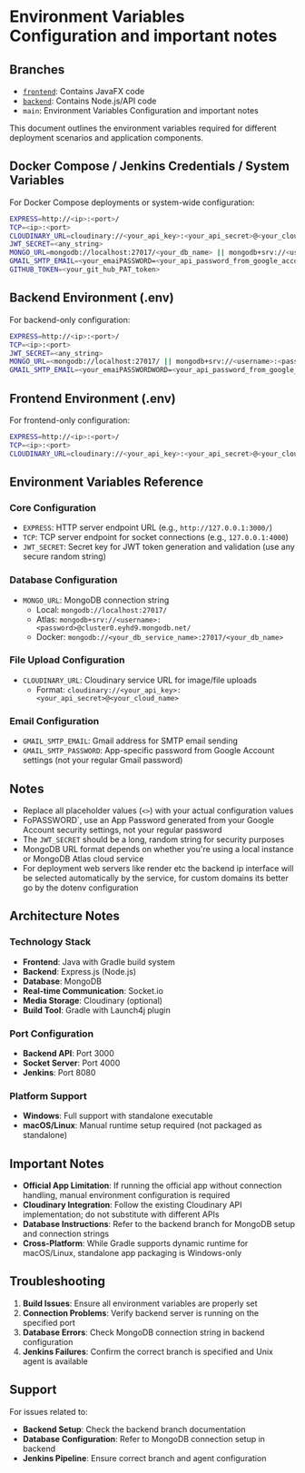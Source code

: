 # Environment Variables Configuration and important notes

## Branches
- [`frontend`](https://github.com/yehiamtheone/forrealdatingapp/tree/Frontend): Contains JavaFX code  
- [`backend`](https://github.com/yehiamtheone/forrealdatingapp/tree/Backend): Contains Node.js/API code  
- `main`: Environment Variables Configuration and important notes

This document outlines the environment variables required for different deployment scenarios and application components.

## Docker Compose / Jenkins Credentials / System Variables

For Docker Compose deployments or system-wide configuration:

```bash
EXPRESS=http://<ip>:<port>/
TCP=<ip>:<port>
CLOUDINARY_URL=cloudinary://<your_api_key>:<your_api_secret>@<your_cloud_name>
JWT_SECRET=<any_string>
MONGO_URL=mongodb://localhost:27017/<your_db_name> || mongodb+srv://<username>:<password>@cluster0.eyhd9.mongodb.net/<your_db_name>
GMAIL_SMTP_EMAIL=<your_emaiPASSWORD=<your_api_password_from_google_account_settings>
GITHUB_TOKEN=<your_git_hub_PAT_token>
```

## Backend Environment (.env)

For backend-only configuration:

```bash
EXPRESS=http://<ip>:<port>/
TCP=<ip>:<port>
JWT_SECRET=<any_string>
MONGO_URL=<mongodb://localhost:27017/ || mongodb+srv://<username>:<password>@cluster0.eyhd9.mongodb.net/>
GMAIL_SMTP_EMAIL=<your_emaiPASSWORDWORD=<your_api_password_from_google_account_settings>
```

## Frontend Environment (.env)

For frontend-only configuration:

```bash
EXPRESS=http://<ip>:<port>/
TCP=<ip>:<port>
CLOUDINARY_URL=cloudinary://<your_api_key>:<your_api_secret>@<your_cloud_name>

```

## Environment Variables Reference

### Core Configuration
- `EXPRESS`: HTTP server endpoint URL (e.g., `http://127.0.0.1:3000/`)
- `TCP`: TCP server endpoint for socket connections (e.g., `127.0.0.1:4000`)
- `JWT_SECRET`: Secret key for JWT token generation and validation (use any secure random string)

### Database Configuration
- `MONGO_URL`: MongoDB connection string
  - Local: `mongodb://localhost:27017/`
  - Atlas: `mongodb+srv://<username>:<password>@cluster0.eyhd9.mongodb.net/`
  - Docker: `mongodb://<your_db_service_name>:27017/<your_db_name>`

### File Upload Configuration
- `CLOUDINARY_URL`: Cloudinary service URL for image/file uploads
  - Format: `cloudinary://<your_api_key>:<your_api_secret>@<your_cloud_name>`

### Email Configuration
- `GMAIL_SMTP_EMAIL`: Gmail address for SMTP email sending
- `GMAIL_SMTP_PASSWORD`: App-specific password from Google Account settings (not your regular Gmail password)

## Notes

- Replace all placeholder values (`<>`) with your actual configuration values
- FoPASSWORD`, use an App Password generated from your Google Account security settings, not your regular password
- The `JWT_SECRET` should be a long, random string for security purposes
- MongoDB URL format depends on whether you're using a local instance or MongoDB Atlas cloud service
- For deployment web servers like render etc the backend ip interface will be selected automatically by the service, for custom domains its better go by the dotenv configuration 

## Architecture Notes

### Technology Stack
- **Frontend**: Java with Gradle build system
- **Backend**: Express.js (Node.js)
- **Database**: MongoDB
- **Real-time Communication**: Socket.io
- **Media Storage**: Cloudinary (optional)
- **Build Tool**: Gradle with Launch4j plugin

### Port Configuration
- **Backend API**: Port 3000
- **Socket Server**: Port 4000
- **Jenkins**: Port 8080

### Platform Support
- **Windows**: Full support with standalone executable
- **macOS/Linux**: Manual runtime setup required (not packaged as standalone)

## Important Notes

- **Official App Limitation**: If running the official app without connection handling, manual environment configuration is required
- **Cloudinary Integration**: Follow the existing Cloudinary API implementation; do not substitute with different APIs
- **Database Instructions**: Refer to the backend branch for MongoDB setup and connection strings
- **Cross-Platform**: While Gradle supports dynamic runtime for macOS/Linux, standalone app packaging is Windows-only

## Troubleshooting

1. **Build Issues**: Ensure all environment variables are properly set
2. **Connection Problems**: Verify backend server is running on the specified port
3. **Database Errors**: Check MongoDB connection string in backend configuration
4. **Jenkins Failures**: Confirm the correct branch is specified and Unix agent is available

<!-- ## Contributing

1. Fork the repository
2. Create a feature branch
3. Make your changes
4. Test thoroughly
5. Submit a pull request -->

## Support

For issues related to:
- **Backend Setup**: Check the backend branch documentation
- **Database Configuration**: Refer to MongoDB connection setup in backend
- **Jenkins Pipeline**: Ensure correct branch and agent configuration
<!-- ## License

[Add your license information here] -->
